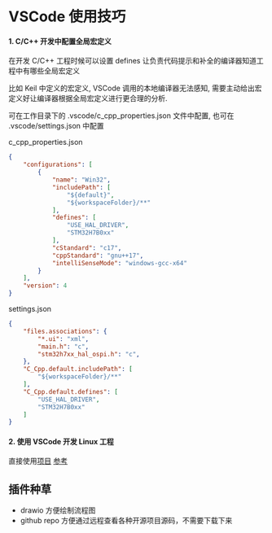 # VSCode 使用技巧


#### 1. C/C++ 开发中配置全局宏定义

在开发 C/C++ 工程时候可以设置 defines 让负责代码提示和补全的编译器知道工程中有哪些全局宏定义

比如 Keil 中定义的宏定义, VSCode 调用的本地编译器无法感知, 需要主动给出宏定义好让编译器根据全局宏定义进行更合理的分析.

可在工作目录下的 .vscode/c_cpp_properties.json 文件中配置, 也可在 .vscode/settings.json 中配置

c_cpp_properties.json

```json
{
    "configurations": [
        {
            "name": "Win32",
            "includePath": [
                "${default}",
                "${workspaceFolder}/**"
            ],
            "defines": [
                "USE_HAL_DRIVER",
                "STM32H7B0xx"
            ],
            "cStandard": "c17",
            "cppStandard": "gnu++17",
            "intelliSenseMode": "windows-gcc-x64"
        }
    ],
    "version": 4
}
```

settings.json

```json
{
    "files.associations": {
        "*.ui": "xml",
        "main.h": "c",
        "stm32h7xx_hal_ospi.h": "c",
    },
    "C_Cpp.default.includePath": [
        "${workspaceFolder}/**"
    ],
    "C_Cpp.default.defines": [
        "USE_HAL_DRIVER",
        "STM32H7B0xx"
    ]
}
```


#### 2. 使用 VSCode 开发 Linux 工程

直接使用[项目](https://github.com/amezin/vscode-linux-kernel)
[参考](https://stackoverflow.com/questions/49198816/how-to-use-the-visual-studio-code-to-navigate-linux-kernel-source)



## 插件种草

* drawio 方便绘制流程图
* github repo 方便通过远程查看各种开源项目源码，不需要下载下来
